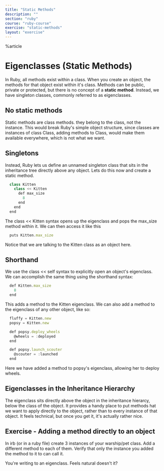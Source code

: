 ```yaml
---
title: "Static Methods"
description: ""
section: "ruby"
course: "ruby-course"
exercise: "static-methods"
layout: "exercise"
---
```


%article




# Eigenclasses (Static Methods)

In Ruby, all methods exist within a class. When you create an object, the methods for that object exist within it's class. Methods can be public, private or protected, but there is no concept of a __static method__. Instead, we have singleton classes, commonly referred to as eigenclasses.

## No static methods

Static methods are class methods. they belong to the class, not the instance. This would break Ruby's simple object structure, since classes are instances of class Class, adding methods to Class, would make them available everywhere, which is not what we want.


## Singletons

Instead, Ruby lets us define an unnamed singleton class that sits in the inheritance tree directly above any object. Lets do this now and create a static method.

```js
  class Kitten
    class << Kitten
      def max_size
        8
      end
    end
  end
```





The class << Kitten syntax opens up the eigenclass and pops the max_size method within it. We can then access it like this

```js
  puts Kitten.max_size
```





Notice that we are talking to the Kitten class as an object here.

## Shorthand

We use the class << self syntax to explicitly open an object's eigenclass. We can accomplish the same thing using the shorthand syntax:

```js
  def Kitten.max_size
    8
  end
```





This adds a method to the Kitten eigenclass. We can also add a method to the eigenclass of any other object, like so:

```js
  fluffy = Kitten.new
  popsy = Kitten.new

  def popsy.deploy_wheels
    @wheels = :deployed
  end

  def popsy.launch_scouter
    @scouter = :launched
  end
```





Here we have added a method to popsy's eigenclass, allowing her to deploy wheels.


## Eigenclasses in the Inheritance Hierarchy

The eigenclass sits directly above the object in the inheritance hierarcy, below the class of the object. It provides a handy place to put methods hat we want to apply directly to the object, rather than to every instance of that object. It feels technical, but once you get it, it's actually rather nice.



## Exercise - Adding a method directly to an object

In irb (or in a ruby file) create 3 instances of your warship/pet class. Add a different method to each of them. Verify that only the instance you added the method to it to can call it.

You're writing to an eigenclass. Feels natural doesn't it?
